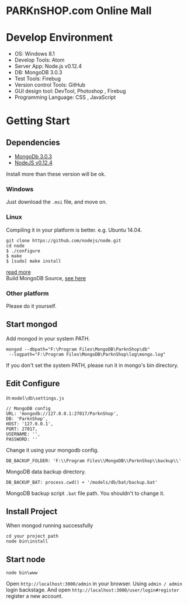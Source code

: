 # PARKnSHOP.com Online Mall

# Develop Environment
* OS: Windows 8.1
* Develop Tools: Atom
* Server App: Node.js v0.12.4
* DB: MongoDB 3.0.3
* Test Tools: Firebug
* Version control Tools: GitHub
* GUI design tool: DevTool, Photoshop , Firebug
* Programming Language: CSS , JavaScript

# Getting Start
## Dependencies
* [MongoDb 3.0.3](https://www.mongodb.org/downloads)
* [NodeJS v0.12.4](https://nodejs.org/en/download/)

Install more than these version will be ok.

### Windows
Just download the `.msi` file, and move on.

### Linux
Compiling it in your platform is better. e.g. Ubuntu 14.04.<br/>
```text
git clone https://github.com/nodejs/node.git
cd node
$ ./configure
$ make
$ [sudo] make install
```
[read more](https:/github.com/nodejs/node)<br/>
Build MongoDB Source, [see here](https://docs.mongodb.org/manual/contributors/tutorial/build-mongodb-from-source)

### Other platform
Please do it yourself.

## Start mongod
Add mongod in your system PATH.
```
mongod --dbpath="F:\Program Files\MongoDB\ParknShop\db"
 --logpath="F:\Program Files\MongoDB\ParknShop\log\mongo.log"
```
If you don't set the system PATH, please run it in mongo's bin directory.<br/>
## Edit Configure
in `model\db\settings.js`
```
// MongoDB config
URL: 'mongodb://127.0.0.1:27017/ParknShop',
DB: 'ParknShop',
HOST: '127.0.0.1',
PORT: 27017,
USERNAME: '',
PASSWORD: ''
```
Change it using your mongodb config.
```
DB_BACKUP_FOLDER: 'F:\\Program Files\\MongoDB\\ParknShop\\backup\\'
```
MongoDB data backup directory.
```
DB_BACKUP_BAT: process.cwd() + '/models/db/bat/backup.bat'
```
MongoDB backup script `.bat` file path. You shouldn't to change it.

## Install Project
When mongod running successfully
```
cd your project path
node bin\install
```

## Start node
```
node bin\www
```
Open `http://localhost:3000/admin` in your browser. Using `admin / admin` login backstage. And open `http://localhost:3000/user/login#register` register a new account.
